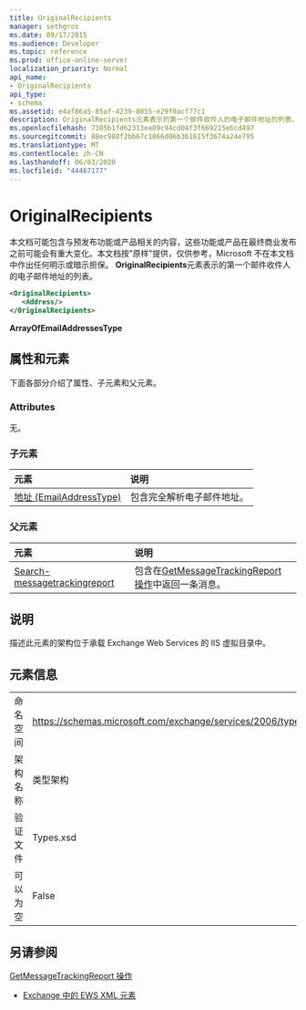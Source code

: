 ```yaml
---
title: OriginalRecipients
manager: sethgros
ms.date: 09/17/2015
ms.audience: Developer
ms.topic: reference
ms.prod: office-online-server
localization_priority: Normal
api_name:
- OriginalRecipients
api_type:
- schema
ms.assetid: e4af86a5-85af-4239-8055-e29f0acf77c1
description: OriginalRecipients元素表示的第一个邮件收件人的电子邮件地址的列表。
ms.openlocfilehash: 7385b1fd62313ee09c94cd04f3f669215e6cd497
ms.sourcegitcommit: 88ec988f2bb67c1866d06b361615f3674a24e795
ms.translationtype: MT
ms.contentlocale: zh-CN
ms.lasthandoff: 06/03/2020
ms.locfileid: "44467177"
---
```

# <a name="originalrecipients"></a>OriginalRecipients

本文档可能包含与预发布功能或产品相关的内容，这些功能或产品在最终商业发布之前可能会有重大变化。本文档按"原样"提供，仅供参考，Microsoft 不在本文档中作出任何明示或暗示担保。 **OriginalRecipients**元素表示的第一个邮件收件人的电子邮件地址的列表。 
  
```XML
<OriginalRecipients>
   <Address/>
</OriginalRecipients>
```

 **ArrayOfEmailAddressesType**
## <a name="attributes-and-elements"></a>属性和元素

下面各部分介绍了属性、子元素和父元素。
  
### <a name="attributes"></a>Attributes

无。
  
### <a name="child-elements"></a>子元素

|**元素**|**说明**|
|:-----|:-----|
|[地址 (EmailAddressType)](address-emailaddresstype.md) <br/> |包含完全解析电子邮件地址。  <br/> |
   
### <a name="parent-elements"></a>父元素

|**元素**|**说明**|
|:-----|:-----|
|[Search-messagetrackingreport](messagetrackingreport.md) <br/> |包含在[GetMessageTrackingReport 操作](getmessagetrackingreport-operation.md)中返回一条消息。  <br/> |
   
## <a name="remarks"></a>说明

描述此元素的架构位于承载 Exchange Web Services 的 IIS 虚拟目录中。
  
## <a name="element-information"></a>元素信息

|||
|:-----|:-----|
|命名空间  <br/> |https://schemas.microsoft.com/exchange/services/2006/types  <br/> |
|架构名称  <br/> |类型架构  <br/> |
|验证文件  <br/> |Types.xsd  <br/> |
|可以为空  <br/> |False  <br/> |
   
## <a name="see-also"></a>另请参阅



[GetMessageTrackingReport 操作](getmessagetrackingreport-operation.md)


- [Exchange 中的 EWS XML 元素](ews-xml-elements-in-exchange.md)


